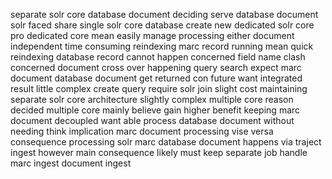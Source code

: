 separate solr core database document deciding serve database document solr faced share single solr core database create new dedicated solr core pro dedicated core mean easily manage processing either document independent time consuming reindexing marc record running mean quick reindexing database record cannot happen concerned field name clash concerned document cross over happening query search expect marc document database document get returned con future want integrated result little complex create query require solr join slight cost maintaining separate solr core architecture slightly complex multiple core reason decided multiple core mainly believe gain higher benefit keeping marc document decoupled want able process database document without needing think implication marc document processing vise versa consequence processing solr marc database document happens via traject ingest however main consequence likely must keep separate job handle marc ingest document ingest